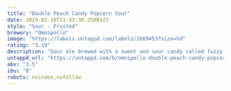```yaml
---
title: "Double Peach Candy Popcorn Sour"
date: 2019-02-10T11:43:30.250812Z
style: "Sour - Fruited"
brewery: "Omnipollo"
image: "https://labels.untappd.com/labels/2669453?size=hd"
rating: "3.19"
description: "Sour ale brewed with a sweet and sour candy called fuzzy peach and popcorn."
untappd_url: "https://untappd.com/b/omnipollo-double-peach-candy-popcorn-sour/2669453"
abv: "3.5"
ibu: "0"
robots: noindex,nofollow
---
```

